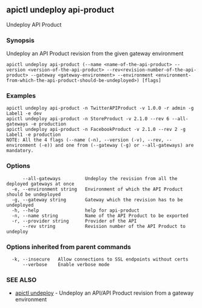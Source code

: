 ## apictl undeploy api-product

Undeploy API Product

### Synopsis

Undeploy an API Product revision from the given gateway environment

```
apictl undeploy api-product (--name <name-of-the-api-product> --version <version-of-the-api-product> --rev<revision-number-of-the-api-product> --gateway <gateway-environment> --environment <environment-from-which-the-api-product-should-be-undeployed>) [flags]
```

### Examples

```
apictl undeploy api-product -n TwitterAPIProduct -v 1.0.0 -r admin -g Label1 -e dev
apictl undeploy api-product -n StoreProduct -v 2.1.0 --rev 6 --all-gateways -e production
apictl undeploy api-product -n FacebookProduct -v 2.1.0 --rev 2 -g Label1 -e production
NOTE: All the 4 flags (--name (-n), --version (-v), --rev, --environment (-e)) and one from (--gateway (-g) or --all-gateways) are mandatory.
```

### Options

```
      --all-gateways         Undeploy the revision from all the deployed gateways at once
  -e, --environment string   Environment of which the API Product should be undeployed
  -g, --gateway string       Gateway which the revision has to be undeployed
  -h, --help                 help for api-product
  -n, --name string          Name of the API Product to be exported
  -r, --provider string      Provider of the API
      --rev string           Revision number of the API Product to undeploy
```

### Options inherited from parent commands

```
  -k, --insecure   Allow connections to SSL endpoints without certs
      --verbose    Enable verbose mode
```

### SEE ALSO

* [apictl undeploy](apictl_undeploy.md)	 - Undeploy an API/API Product revision from a gateway environment

